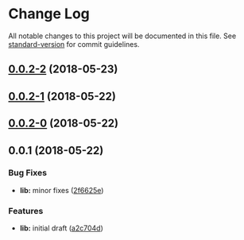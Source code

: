 # Change Log

All notable changes to this project will be documented in this file. See [standard-version](https://github.com/conventional-changelog/standard-version) for commit guidelines.

<a name="0.0.2-2"></a>
## [0.0.2-2](https://github.com/wittydeveloper/functional-json-schema/compare/v0.0.2-1...v0.0.2-2) (2018-05-23)



<a name="0.0.2-1"></a>
## [0.0.2-1](https://github.com/wittydeveloper/functional-json-schema/compare/v0.0.2-0...v0.0.2-1) (2018-05-22)



<a name="0.0.2-0"></a>
## [0.0.2-0](https://github.com/wittydeveloper/functional-json-schema/compare/v0.0.1...v0.0.2-0) (2018-05-22)



<a name="0.0.1"></a>
## 0.0.1 (2018-05-22)


### Bug Fixes

* **lib:** minor fixes ([2f6625e](https://github.com/wittydeveloper/functional-json-schema/commit/2f6625e))


### Features

* **lib:** initial draft ([a2c704d](https://github.com/wittydeveloper/functional-json-schema/commit/a2c704d))
